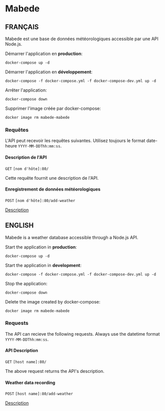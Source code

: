 # Mabede

## FRANÇAIS

Mabede est une base de données météorologiques accessible par une API Node.js.

Démarrer l'application en **production**:
```
docker-compose up -d
```

Démarrer l'application en **développement**:
```
docker-compose -f docker-compose.yml -f docker-compose-dev.yml up -d
```

Arrêter l'application:
```
docker-compose down
```

Supprimer l'image créée par docker-compose:
```
docker image rm mabede-mabede
```

### Requêtes

L'API peut recevoir les requêtes suivantes.
Utilisez toujours le format date-heure `YYYY-MM-DDThh:mm:ss`.

#### Description de l'API

`GET` `[nom d'hôte]:80/`

Cette requête fournit une description de l'API.

#### Enregistrement de données météorologiques

`POST` `[nom d'hôte]:80/add-weather`

[Description](doc/add-weather-fr.md)

## ENGLISH

Mabede is a weather database accessible through a Node.js API.

Start the application in **production**:
```
docker-compose up -d
```

Start the application in **development**:
```
docker-compose -f docker-compose.yml -f docker-compose-dev.yml up -d
```

Stop the application:
```
docker-compose down
```

Delete the image created by docker-compose:
```
docker image rm mabede-mabede
```

### Requests

The API can recieve the following requests.
Always use the datetime format `YYYY-MM-DDThh:mm:ss`.

#### API Description

`GET` `[host name]:80/`

The above request returns the API's description.

#### Weather data recording

`POST` `[host name]:80/add-weather`

[Description](doc/add-weather-en.md)

